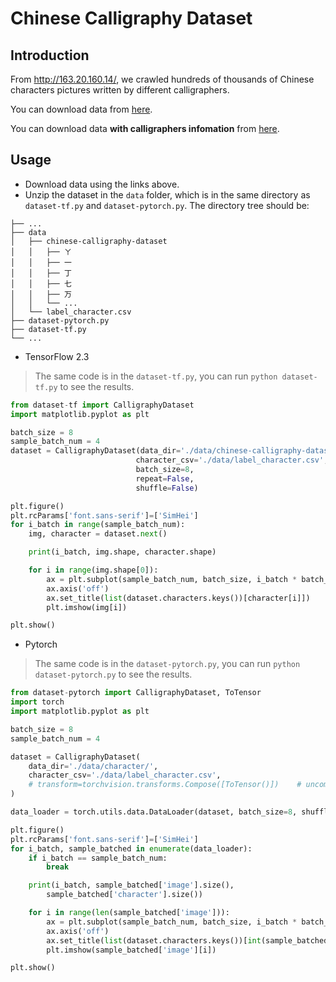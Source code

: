 # Chinese Calligraphy Dataset  

## Introduction  

From http://163.20.160.14/, we crawled hundreds of thousands of Chinese characters pictures written by different calligraphers.  

You can download data from [here](https://drive.google.com/file/d/1LeLbQGhCFLYJakQIjioZh4D9bD2izBSN/view?usp=sharing).  

You can download data **with calligraphers infomation** from [here](https://drive.google.com/file/d/1LeLbQGhCFLYJakQIjioZh4D9bD2izBSN/view?usp=sharing).  

## Usage  

- Download data using the links above.
- Unzip the dataset in the `data` folder, which is in the same directory as `dataset-tf.py` and `dataset-pytorch.py`. The directory tree should be:

```shell
├── ...
├── data
│   ├── chinese-calligraphy-dataset
│   │   ├── ㄚ
│   │   ├── 一
│   │   ├── 丁
│   │   ├── 七
│   │   ├── 万
│   │   └── ...
│   └── label_character.csv
├── dataset-pytorch.py
├── dataset-tf.py
└── ...
```

- TensorFlow 2.3  

> The same code is in the `dataset-tf.py`, you can run `python dataset-tf.py` to see the results.  

```python
from dataset-tf import CalligraphyDataset
import matplotlib.pyplot as plt

batch_size = 8
sample_batch_num = 4
dataset = CalligraphyDataset(data_dir='./data/chinese-calligraphy-dataset/',
                            character_csv='./data/label_character.csv',
                            batch_size=8,
                            repeat=False,
                            shuffle=False)

plt.figure()
plt.rcParams['font.sans-serif']=['SimHei']
for i_batch in range(sample_batch_num):
    img, character = dataset.next()

    print(i_batch, img.shape, character.shape)

    for i in range(img.shape[0]):
        ax = plt.subplot(sample_batch_num, batch_size, i_batch * batch_size + i + 1)
        ax.axis('off')
        ax.set_title(list(dataset.characters.keys())[character[i]])
        plt.imshow(img[i])

plt.show()
```

- Pytorch  

> The same code is in the `dataset-pytorch.py`, you can run `python dataset-pytorch.py` to see the results.  

```python
from dataset-pytorch import CalligraphyDataset, ToTensor
import torch
import matplotlib.pyplot as plt

batch_size = 8
sample_batch_num = 4

dataset = CalligraphyDataset(
    data_dir='./data/character/',
    character_csv='./data/label_character.csv',
    # transform=torchvision.transforms.Compose([ToTensor()])    # uncomment this line to transform numpy to tensor
)

data_loader = torch.utils.data.DataLoader(dataset, batch_size=8, shuffle=True)

plt.figure()
plt.rcParams['font.sans-serif']=['SimHei']
for i_batch, sample_batched in enumerate(data_loader):
    if i_batch == sample_batch_num:
        break

    print(i_batch, sample_batched['image'].size(),
        sample_batched['character'].size())

    for i in range(len(sample_batched['image'])):
        ax = plt.subplot(sample_batch_num, batch_size, i_batch * batch_size + i + 1)
        ax.axis('off')
        ax.set_title(list(dataset.characters.keys())[int(sample_batched['character'][i][0])])
        plt.imshow(sample_batched['image'][i])

plt.show()
```
